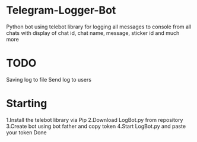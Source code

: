 # Telegram-Logger-Bot
Python bot using telebot library for logging all messages to console from all chats with display of chat id, chat name, message, sticker id and much more
# TODO
Saving log to file
Send log to users
# Starting
1.Install the telebot library via Pip 
2.Download LogBot.py from repository
3.Create bot using bot father and copy token
4.Start LogBot.py and paste your token
Done

